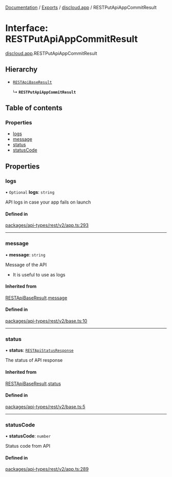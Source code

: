 [Documentation](../README.md) / [Exports](../modules.md) / [discloud.app](../modules/discloud_app.md) / RESTPutApiAppCommitResult

# Interface: RESTPutApiAppCommitResult

[discloud.app](../modules/discloud_app.md).RESTPutApiAppCommitResult

## Hierarchy

- [`RESTApiBaseResult`](discloud_app.RESTApiBaseResult.md)

  ↳ **`RESTPutApiAppCommitResult`**

## Table of contents

### Properties

- [logs](discloud_app.RESTPutApiAppCommitResult.md#logs)
- [message](discloud_app.RESTPutApiAppCommitResult.md#message)
- [status](discloud_app.RESTPutApiAppCommitResult.md#status)
- [statusCode](discloud_app.RESTPutApiAppCommitResult.md#statuscode)

## Properties

### logs

• `Optional` **logs**: `string`

API logs in case your app fails on launch

#### Defined in

[packages/api-types/rest/v2/app.ts:293](https://github.com/discloud/discloud.app/blob/bf097cb/packages/api-types/rest/v2/app.ts#L293)

___

### message

• **message**: `string`

Message of the API
- It is useful to use as logs

#### Inherited from

[RESTApiBaseResult](discloud_app.RESTApiBaseResult.md).[message](discloud_app.RESTApiBaseResult.md#message)

#### Defined in

[packages/api-types/rest/v2/base.ts:10](https://github.com/discloud/discloud.app/blob/bf097cb/packages/api-types/rest/v2/base.ts#L10)

___

### status

• **status**: [`RESTApiStatusResponse`](../modules/discloud_app.md#restapistatusresponse)

The status of API response

#### Inherited from

[RESTApiBaseResult](discloud_app.RESTApiBaseResult.md).[status](discloud_app.RESTApiBaseResult.md#status)

#### Defined in

[packages/api-types/rest/v2/base.ts:5](https://github.com/discloud/discloud.app/blob/bf097cb/packages/api-types/rest/v2/base.ts#L5)

___

### statusCode

• **statusCode**: `number`

Status code from API

#### Defined in

[packages/api-types/rest/v2/app.ts:289](https://github.com/discloud/discloud.app/blob/bf097cb/packages/api-types/rest/v2/app.ts#L289)
